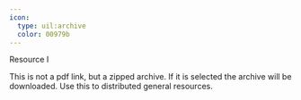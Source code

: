 ```yaml
---
icon:
  type: uil:archive
  color: 00979b
---   
```


Resource I

This is not a pdf link, but a zipped archive. If it is selected the archive will be downloaded. Use this to distributed general resources.